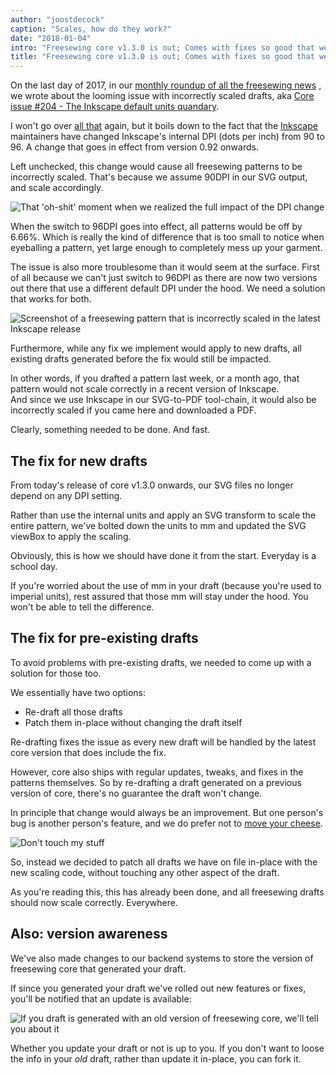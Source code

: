 ```yaml
---
author: "joostdecock"
caption: "Scales, how do they work?"
date: "2018-01-04"
intro: "Freesewing core v1.3.0 is out; Comes with fixes so good that we back-ported them to all your drafts"
title: "Freesewing core v1.3.0 is out; Comes with fixes so good that we back-ported them to all your drafts"
---
```


On the last day of 2017, in our 
[monthly roundup of all the freesewing news](/blog/roundup-2017-12/)
, we wrote about 
the looming issue with incorrectly scaled drafts, aka 
[Core issue #204 - The Inkscape default units quandary](https://github.com/freesewing/core/issues/204).

I won't go over [all that](/blog/roundup-2017-12/) again, but it boils down to the fact that the 
[Inkscape](http://inkscape.org/) maintainers have
changed Inkscape's internal DPI (dots per inch) from 90 to 96. A change that goes in effect from version
0.92 onwards.

Left unchecked, this change would cause all freesewing patterns to be incorrectly scaled.
That's because we assume 90DPI in our SVG output, and scale accordingly.

![That 'oh-shit' moment when we realized the full impact of the DPI change](https://posts.freesewing.org/uploads/oh_shit_90b4969a5d.gif)

When the switch to 96DPI goes into effect, all patterns would be off by 6.66%. Which is really 
the kind of difference that is too small to notice when eyeballing a pattern, yet large enough
to completely mess up your garment.

The issue is also more troublesome than it would seem at the surface.
First of all because we can't just switch to 96DPI as there are now two versions out there
that use a different default DPI under the hood. We need a solution that works for both.

![Screenshot of a freesewing pattern that is incorrectly scaled in the latest Inkscape release](https://posts.freesewing.org/uploads/inkscape_b96e2bb510.png)

Furthermore, while any fix we implement would apply to new drafts, 
all existing drafts generated before the fix would still be impacted.

In other words, if you drafted a pattern last week, or a month ago, that pattern would not 
scale correctly in a recent version of Inkscape.  
And since we use Inkscape in our SVG-to-PDF tool-chain, it would also be incorrectly scaled
if you came here and downloaded a PDF.

Clearly, something needed to be done. And fast.  

## The fix for new drafts

From today's release of core v1.3.0 onwards, our SVG files no longer depend on any DPI setting.

Rather than use the internal units and apply an SVG transform to scale the entire 
pattern, we've bolted down the units to mm and updated the SVG viewBox to apply the scaling.

Obviously, this is how we should have done it from the start. Everyday is a school day.

If you're worried about the use of mm in your draft (because you're used to imperial
units), rest assured that those mm will stay under the hood. You won't be able to tell the difference.

## The fix for pre-existing drafts

To avoid problems with pre-existing drafts, we needed to come up with a solution for those too.

We essentially have two options:

 - Re-draft all those drafts
 - Patch them in-place without changing the draft itself

Re-drafting fixes the issue as every new draft will be handled by the latest core version
that does include the fix.

However, core also ships with regular updates, tweaks, and fixes in the patterns themselves.
So by re-drafting a draft generated on a previous version of core, there's no guarantee the
draft won't change.

In principle that change would always be an improvement. But one person's bug is another person's 
feature, and we do prefer not to [move your cheese](https://en.wikipedia.org/wiki/Who_Moved_My_Cheese%3F).

![Don't touch my stuff](https://posts.freesewing.org/uploads/who_moved_my_cheese_0cd51a25d6.jpg)

So, instead we decided to patch all drafts we have on file in-place with the new scaling code,
without touching any other aspect of the draft.

As you're reading this, this has already been done, and all freesewing drafts should now scale correctly. 
Everywhere.

## Also: version awareness

We've also made changes to our backend systems to store the version of freesewing core that 
generated your draft.

If since you generated your draft we've rolled out new features or fixes, you'll be notified
that an update is available:

![If you draft is generated with an old version of freesewing core, we'll tell you about it](https://posts.freesewing.org/uploads/upgrade_dee342e3fb.png)

Whether you update your draft or not is up to you. 
If you don't want to loose the info in your *old* draft, rather than update it in-place, you can fork it.








